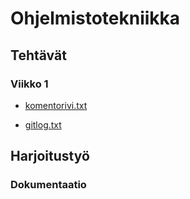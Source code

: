 # Ohjelmistotekniikka
## Tehtävät
### Viikko 1

* [komentorivi.txt](https://github.com/emmakamutta/ot-harjoitustyo/blob/master/laskarit/viikko1/komentorivi.txt) 

* [gitlog.txt](https://github.com/emmakamutta/ot-harjoitustyo/blob/master/laskarit/viikko1/gitlog.txt)

## Harjoitustyö
### Dokumentaatio
